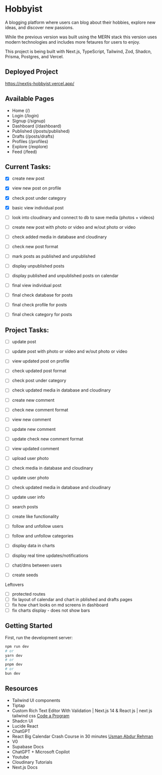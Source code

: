 # Hobbyist

A blogging platform where users can blog about their hobbies, explore new ideas, and discover new passions.

While the previous version was built using the MERN stack this version uses modern technologies and includes more fetaures for users to enjoy.

This project is being built with Next.js, TypeScript, Tailwind, Zod, Shadcn, Prisma, Postgres, and Vercel.

## Deployed Project

https://nextjs-hobbyist.vercel.app/

## Available Pages

- Home (/)
- Login (/login)
- Signup (/signup)
- Dashboard (/dashboard)
- Published (/posts/published)
- Drafts (/posts/drafts)
- Profiles (/profiles)
- Explore (/explore)
- Feed (/feed)

## Current Tasks:

- [x] create new post
- [x] view new post on profile
- [x] check post under category
- [x] basic view individual post
- [ ] look into cloudinary and connect to db to save media (photos + videos)
- [ ] create new post with photo or video and w/out photo or video
- [ ] check added media in database and cloudinary
- [ ] check new post format

- [ ] mark posts as published and unpublished
- [ ] display unpublished posts
- [ ] display published and unpublished posts on calendar

- [ ] final view individual post
- [ ] final check database for posts
- [ ] final check profile for posts
- [ ] final check category for posts

## Project Tasks:

- [ ] update post
- [ ] update post with photo or video and w/out photo or video
- [ ] view updated post on profile
- [ ] check updated post format
- [ ] check post under category
- [ ] check updated media in database and cloudinary

- [ ] create new comment
- [ ] check new comment format
- [ ] view new comment

- [ ] update new comment
- [ ] update check new comment format
- [ ] view updated comment

- [ ] upload user photo
- [ ] check media in database and cloudinary
- [ ] update user photo
- [ ] check updated media in database and cloudinary
- [ ] update user info

- [ ] search posts
- [ ] create like functionality

- [ ] follow and unfollow users
- [ ] follow and unfollow categories

- [ ] display data in charts

- [ ] display real time updates/notifications

- [ ] chat/dms between users

- [ ] create seeds

Leftovers

- [ ] protected routes
- [ ] fix layout of calendar and chart in pblished and drafts pages
- [ ] fix how chart looks on md screens in dashboard
- [ ] fix charts display - does not show bars

## Getting Started

First, run the development server:

```bash
npm run dev
# or
yarn dev
# or
pnpm dev
# or
bun dev
```

## Resources

- Tailwind UI components
- Tiptap
- Custom Rich Text Editor With Validation | Next.js 14 & React js | next js tailwind css [Code a Program](https://www.youtube.com/watch?v=wdG9Qa6ocYk)
- Shadcn UI
- Lucide React
- ChatGPT
- React Big Calendar Crash Course in 30 minutes [Usman Abdur Rehman](https://www.youtube.com/watch?v=ZFhDJAOd9Tg)
- V0
- Supabase Docs
- ChatGPT + Microsoft Copilot
- Youtube
- Cloudinary Tutorials
- Next.js Docs
